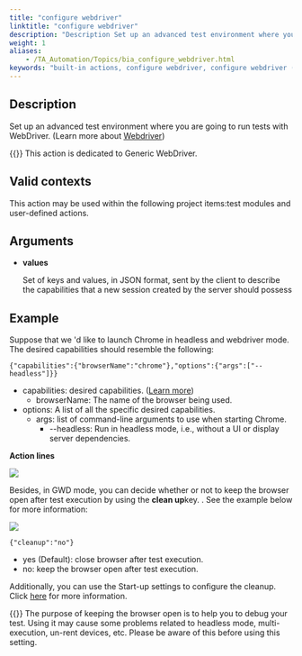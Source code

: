 ```yaml
--- 
title: "configure webdriver"
linktitle: "configure webdriver"
description: "Description Set up an advanced test environment where you are going to run tests with WebDriver. (Learn more about Webdriver ) Important: This action is dedicated to Generic WebDriver. Valid contexts ..."
weight: 1
aliases: 
    - /TA_Automation/Topics/bia_configure_webdriver.html
keywords: "built-in actions, configure webdriver, configure webdriver (action), configure webdriver"
---
```


## Description

Set up an advanced test environment where you are going to run tests with WebDriver. \(Learn more about [Webdriver](https://www.w3.org/TR/webdriver/)\)

{{<important>}} This action is dedicated to Generic WebDriver.

## Valid contexts

This action may be used within the following project items:test modules and user-defined actions.

## Arguments

-   **values**

    Set of keys and values, in JSON format, sent by the client to describe the capabilities that a new session created by the server should possess


## Example

Suppose that we 'd like to launch Chrome in headless and webdriver mode. The desired capabilities should resemble the following:

```
{"capabilities":{"browserName":"chrome"},"options":{"args":["--headless"]}}
```

-   capabilities: desired capabilities. \([Learn more](https://github.com/SeleniumHQ/selenium/wiki/DesiredCapabilities)\)
    -   browserName: The name of the browser being used.
-   options: A list of all the specific desired capabilities.
    -   args: list of command-line arguments to use when starting Chrome.
        -   --headless: Run in headless mode, i.e., without a UI or display server dependencies.

**Action lines**

![](/images/TA_Automation/Images/bia_configure_webdriver.png)

Besides, in GWD mode, you can decide whether or not to keep the browser open after test execution by using the **clean up**key. . See the example below for more information:

![](/images/TA_Automation/Images/cleanup-key.jpg)

```
{"cleanup":"no"}
```

-   yes \(Default\): close browser after test execution.
-   no: keep the browser open after test execution.

Additionally, you can use the Start-up settings to configure the cleanup. Click [here](/automation-guide/diagnosing-and-resolving-automation-errors/using-start-up-setting-for-configure-cleanup-key#) for more information.

{{<important>}} The purpose of keeping the browser open is to help you to debug your test. Using it may cause some problems related to headless mode, multi-execution, un-rent devices, etc. Please be aware of this before using this setting.



